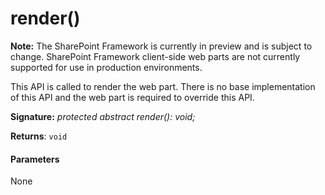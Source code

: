 # render()
**Note:** The SharePoint Framework is currently in preview and is subject to change. SharePoint Framework client-side web parts are not currently supported for use in production environments.



This API is called to render the web part. There is no base implementation of this API and the web part is required to override this API.

**Signature:** _protected abstract render(): void;_

**Returns**: `void`





#### Parameters
None


